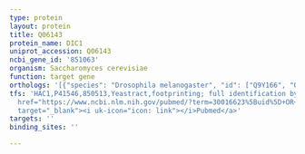 ```yaml
---
type: protein
layout: protein
title: Q06143
protein_name: DIC1
uniprot_accession: Q06143
ncbi_gene_id: '851063'
organism: Saccharomyces cerevisiae
function: target gene
orthologs: '[{"species": "Drosophila melanogaster", "id": ["Q9Y166", "Q9VDM3", "Q9VAJ9"]}, {"species": "Homo sapiens", "id": ["<a href=\"/protein/p55916\">P55916</a>", "<a href=\"/protein/q02978\">Q02978</a>", "Q9UBX3", "<a href=\"/protein/p25874\">P25874</a>"]}, {"species": "Mus musculus", "id": ["Q9CR62", "Q9QZD8", "<a href=\"/protein/p56501\">P56501</a>", "<a href=\"/protein/p70406\">P70406</a>", "<a href=\"/protein/p12242\">P12242</a>"]}, {"species": "Rattus norvegicus", "id": ["P56499", "P56500", "G3V6H5", "O89035", "P04633"]}]'
tfs: 'HAC1,P41546,850513,Yeastract,footprinting; full identification by RNA sequencing,&ensp;<a
  href="https://www.ncbi.nlm.nih.gov/pubmed/?term=30016623%5Buid%5D+OR+24170807%5Buid%5D"
  target="_blank"><i uk-icon="icon: link"></i>Pubmed</a>'
targets: ''
binding_sites: ''

---
```

